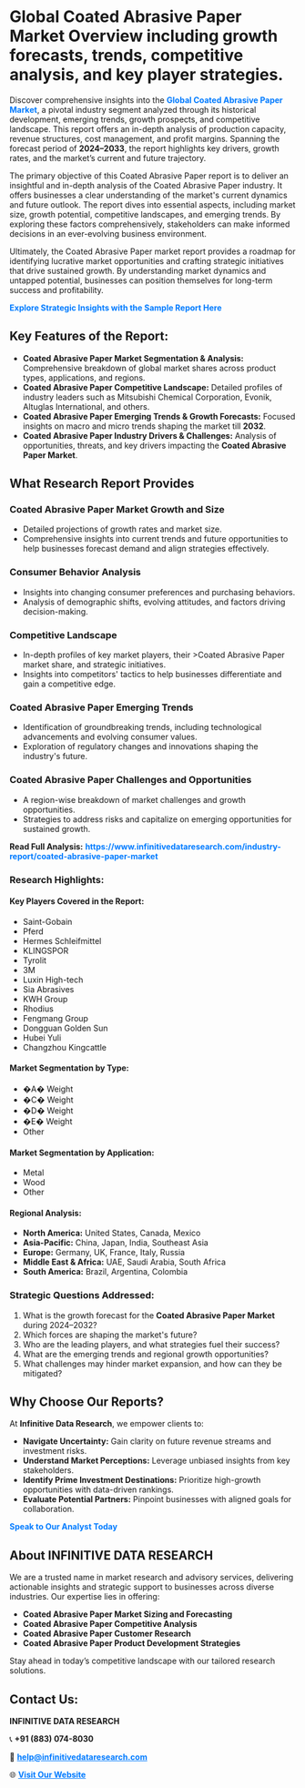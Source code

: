 <h1>Global Coated Abrasive Paper Market Overview including growth forecasts, trends, competitive analysis, and key player strategies.</h1>
<p>
Discover comprehensive insights into the 
<a href="https://www.infinitivedataresearch.com/industry-report/coated-abrasive-paper-market" rel="dofollow" style="color: #007BFF; text-decoration: none;"><strong>Global Coated Abrasive Paper Market</strong></a>, a pivotal industry segment analyzed through its historical development, emerging trends, growth prospects, and competitive landscape. This report offers an in-depth analysis of production capacity, revenue structures, cost management, and profit margins. Spanning the forecast period of <strong>2024–2033</strong>, the report highlights key drivers, growth rates, and the market’s current and future trajectory.
</p>
<p>
The primary objective of this Coated Abrasive Paper report is to deliver an insightful and in-depth analysis of the Coated Abrasive Paper industry. It offers businesses a clear understanding of the market's current dynamics and future outlook. The report dives into essential aspects, including market size, growth potential, competitive landscapes, and emerging trends. By exploring these factors comprehensively, stakeholders can make informed decisions in an ever-evolving business environment.
</p>
<p>
Ultimately, the Coated Abrasive Paper market report provides a roadmap for identifying lucrative market opportunities and crafting strategic initiatives that drive sustained growth. By understanding market dynamics and untapped potential, businesses can position themselves for long-term success and profitability.
</p>
<p>
<a href="https://www.infinitivedataresearch.com/request-sample/reportId=105418" style="color: #007BFF; text-decoration: none;"><strong>Explore Strategic Insights with the Sample Report Here</strong></a>
</p>

<h2>Key Features of the Report:</h2>
<ul>
<li><strong>Coated Abrasive Paper Market Segmentation & Analysis:</strong> Comprehensive breakdown of global market shares across product types, applications, and regions.</li>
<li><strong>Coated Abrasive Paper Competitive Landscape:</strong> Detailed profiles of industry leaders such as Mitsubishi Chemical Corporation, Evonik, Altuglas International, and others.</li>
<li><strong>Coated Abrasive Paper Emerging Trends & Growth Forecasts:</strong> Focused insights on macro and micro trends shaping the market till <strong>2032</strong>.</li>
<li><strong>Coated Abrasive Paper Industry Drivers & Challenges:</strong> Analysis of opportunities, threats, and key drivers impacting the <strong>Coated Abrasive Paper Market</strong>.</li>
</ul>

<h2>What Research Report Provides</h2>
<h3>Coated Abrasive Paper Market Growth and Size</h3>
<ul>
<li>Detailed projections of growth rates and market size.</li>
<li>Comprehensive insights into current trends and future opportunities to help businesses forecast demand and align strategies effectively.</li>
</ul>

<h3>Consumer Behavior Analysis</h3>
<ul>
<li>Insights into changing consumer preferences and purchasing behaviors.</li>
<li>Analysis of demographic shifts, evolving attitudes, and factors driving decision-making.</li>
</ul>

<h3>Competitive Landscape</h3>
<ul>
<li>In-depth profiles of key market players, their >Coated Abrasive Paper market share, and strategic initiatives.</li>
<li>Insights into competitors' tactics to help businesses differentiate and gain a competitive edge.</li>
</ul>

<h3>Coated Abrasive Paper Emerging Trends</h3>
<ul>
<li>Identification of groundbreaking trends, including technological advancements and evolving consumer values.</li>
<li>Exploration of regulatory changes and innovations shaping the industry's future.</li>
</ul>

<h3>Coated Abrasive Paper Challenges and Opportunities</h3>
<ul>
<li>A region-wise breakdown of market challenges and growth opportunities.</li>
<li>Strategies to address risks and capitalize on emerging opportunities for sustained growth.</li>
</ul>
<p><strong>Read Full Analysis:</strong> <a href="https://www.infinitivedataresearch.com/industry-report/coated-abrasive-paper-market" rel="dofollow" style="color: #007BFF; text-decoration: none;"><strong>https://www.infinitivedataresearch.com/industry-report/coated-abrasive-paper-market</strong></a></p>
<h3>Research Highlights:</h3>
<h4>Key Players Covered in the Report:</h4>
<ul><li>Saint-Gobain</li><li>Pferd</li><li>Hermes Schleifmittel</li><li>KLINGSPOR</li><li>Tyrolit</li><li>3M</li><li>Luxin High-tech</li><li>Sia Abrasives</li><li>KWH Group</li><li>Rhodius</li><li>Fengmang Group</li><li>Dongguan Golden Sun</li><li>Hubei Yuli</li><li>Changzhou Kingcattle</li></ul>
<h4>Market Segmentation by Type:</h4>
<ul><li>�A� Weight</li><li>�C� Weight</li><li>�D� Weight</li><li>�E� Weight</li><li>Other</li></ul>
<h4>Market Segmentation by Application:</h4>
<ul><li>Metal</li><li>Wood</li><li>Other</li></ul>

<h4>Regional Analysis:</h4>
<ul>
<li><strong>North America:</strong> United States, Canada, Mexico</li>
<li><strong>Asia-Pacific:</strong> China, Japan, India, Southeast Asia</li>
<li><strong>Europe:</strong> Germany, UK, France, Italy, Russia</li>
<li><strong>Middle East & Africa:</strong> UAE, Saudi Arabia, South Africa</li>
<li><strong>South America:</strong> Brazil, Argentina, Colombia</li>
</ul>

<h3>Strategic Questions Addressed:</h3>
<ol>
<li>What is the growth forecast for the <strong>Coated Abrasive Paper Market</strong> during 2024–2032?</li>
<li>Which forces are shaping the market's future?</li>
<li>Who are the leading players, and what strategies fuel their success?</li>
<li>What are the emerging trends and regional growth opportunities?</li>
<li>What challenges may hinder market expansion, and how can they be mitigated?</li>
</ol>

<h2>Why Choose Our Reports?</h2>
<p>At <strong>Infinitive Data Research</strong>, we empower clients to:</p>
<ul>
<li><strong>Navigate Uncertainty:</strong> Gain clarity on future revenue streams and investment risks.</li>
<li><strong>Understand Market Perceptions:</strong> Leverage unbiased insights from key stakeholders.</li>
<li><strong>Identify Prime Investment Destinations:</strong> Prioritize high-growth opportunities with data-driven rankings.</li>
<li><strong>Evaluate Potential Partners:</strong> Pinpoint businesses with aligned goals for collaboration.</li>
</ul>
<p><a href="https://www.infinitivedataresearch.com/industry-report/coated-abrasive-paper-market" rel="dofollow" style="color: #007BFF; text-decoration: none;"><strong>Speak to Our Analyst Today</strong></a></p>

<h2>About INFINITIVE DATA RESEARCH</h2>
<p>We are a trusted name in market research and advisory services, delivering actionable insights and strategic support to businesses across diverse industries. Our expertise lies in offering:</p>
<ul>
<li><strong>Coated Abrasive Paper Market Sizing and Forecasting</strong></li>
<li><strong>Coated Abrasive Paper Competitive Analysis</strong></li>
<li><strong>Coated Abrasive Paper Customer Research</strong></li>
<li><strong>Coated Abrasive Paper Product Development Strategies</strong></li>
</ul>
<p>Stay ahead in today’s competitive landscape with our tailored research solutions.</p>

<h2>Contact Us:</h2>
<p><strong>INFINITIVE DATA RESEARCH</strong></p>
<p>📞 <strong>+91 (883) 074-8030</strong></p>
<p>📧 <strong><a href="mailto:help@infinitivedataresearch.com" style="color: #007BFF;">help@infinitivedataresearch.com</a></strong></p>
<p>🌐 <strong><a href="https://www.infinitivedataresearch.com" rel="dofollow" style="color: #007BFF;">Visit Our Website</a></strong></p>